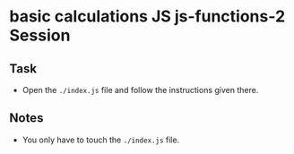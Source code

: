 # basic calculations JS js-functions-2 Session

## Task

- Open the `./index.js` file and follow the instructions given there.

## Notes

- You only have to touch the `./index.js` file.